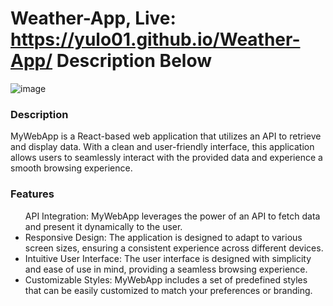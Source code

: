 # Weather-App, Live: https://yulo01.github.io/Weather-App/      Description Below


![image](https://github.com/yulo01/Weather-App/assets/93291077/3137311d-eee7-4079-90a7-913c4ced950e)


<h3>Description</h3>
MyWebApp is a React-based web application that utilizes an API to retrieve and display data. With a clean and user-friendly interface, this application allows users to seamlessly interact with the provided data and experience a smooth browsing experience.

<h3>Features</h3>
<ul>
API Integration: MyWebApp leverages the power of an API to fetch data and present it dynamically to the user.
  </li>
<li>
Responsive Design: The application is designed to adapt to various screen sizes, ensuring a consistent experience across different devices.
</li>
<li>
Intuitive User Interface: The user interface is designed with simplicity and ease of use in mind, providing a seamless browsing experience.
  </li>
<li>
Customizable Styles: MyWebApp includes a set of predefined styles that can be easily customized to match your preferences or branding.
  </li>
  </ul>

